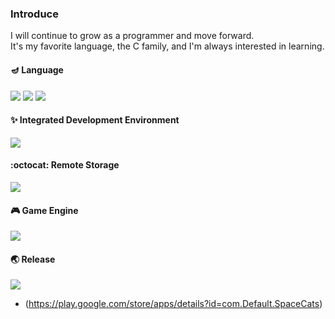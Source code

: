 ### Introduce
I will continue to grow as a programmer and move forward. \
It's my favorite language, the C family, and I'm always interested in learning.

#### :diya_lamp: Language
<img src="https://img.shields.io/badge/c-00599C?style=flat-square&logo=c&logoColor=white"/></a> <img src="https://img.shields.io/badge/c++-00599C?style=flat-square&logo=c%2B%2B&logoColor=white"/></a> <img src="https://img.shields.io/badge/c Sharp-00599C?style=flat-square&logo=c Sharp&logoColor=white"/></a> 

#### :sparkles: Integrated Development Environment
<img src="https://img.shields.io/badge/visual studio-5C2D91?style=flat-square&logo=visual studio&logoColor=white"/></a>

#### :octocat: Remote Storage
<img src="https://img.shields.io/badge/github-181717?style=flat-square&logo=github&logoColor=white"/></a>

#### :video_game: Game Engine
<img src="https://img.shields.io/badge/unity-000000?style=flat-square&logo=unity&logoColor=white"/></a> 

#### :earth_asia: Release
<img src="https://img.shields.io/badge/Google Play-414141?style=flat-square&logo=Google Play&logoColor=white"/></a>
- (https://play.google.com/store/apps/details?id=com.Default.SpaceCats) 

